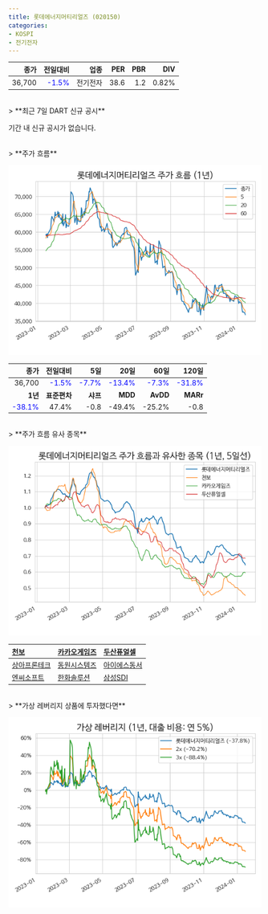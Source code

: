 ```yaml
---
title: 롯데에너지머티리얼즈 (020150)
categories:
- KOSPI
- 전기전자
---
```


|**종가**|**전일대비**|**업종**|**PER**|**PBR**|**DIV**|
|-------:|-----------:|-------:|------:|------:|------:|
|36,700|<span style="color: blue">-1.5%</span>|전기전자|38.6|1.2|0.82%|

<!-- more -->

<br>
> **최근 7일 DART 신규 공시<a id="dart"></a>**

기간 내 신규 공시가 없습니다.

<br>
> **주가 흐름<a id="price"></a>**

![020150](/assets/images/stock/020150.png)

|**종가**|**전일대비**|**5일**|**20일**|**60일**|**120일**|
|-------:|-----------:|------:|-------:|-------:|--------:|
| 36,700 | <span style="color: blue">-1.5%</span> | <span style="color: blue">-7.7%</span> | <span style="color: blue">-13.4%</span> | <span style="color: blue">-7.3%</span> | <span style="color: blue">-31.8%</span> |
|**1년**|**표준편차**|**샤프**|**MDD**|**AvDD**|**MARr**|
| <span style="color: blue">-38.1%</span> | 47.4% | -0.8 | -49.4% | -25.2% | -0.8 |

<br>
> **주가 흐름 유사 종목<a id="corr"></a>**

![020150](/assets/images/stock/020150_corr.png)

| [천보](/278280/) | [카카오게임즈](/293490/) | [두산퓨얼셀](/336260/) |
|:---------------------------------------|:---------------------------------------|:---------------------------------------|
| [상아프론테크](/089980/) | [동원시스템즈](/014820/) | [아이에스동서](/010780/) |
| [엔씨소프트](/036570/) | [한화솔루션](/009830/) | [삼성SDI](/006400/) |

<br>
> **가상 레버리지 상품에 투자했다면<a id="2x"></a>**

![020150](/assets/images/stock/020150_2x.png)

[^corr]: 상관계수를 이용하여 분석하였습니다.